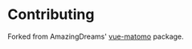 # Contributing

Forked from AmazingDreams' [vue-matomo](https://github.com/AmazingDreams/vue-matomo/) package.
